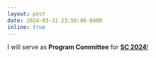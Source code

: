 ```yaml
---
layout: post
date: 2024-03-31 23:50:00-0400
inline: true
---
```


I will serve as <strong>Program Committee</strong> for <strong><a href="https://sc24.supercomputing.org/">SC 2024</strong>!